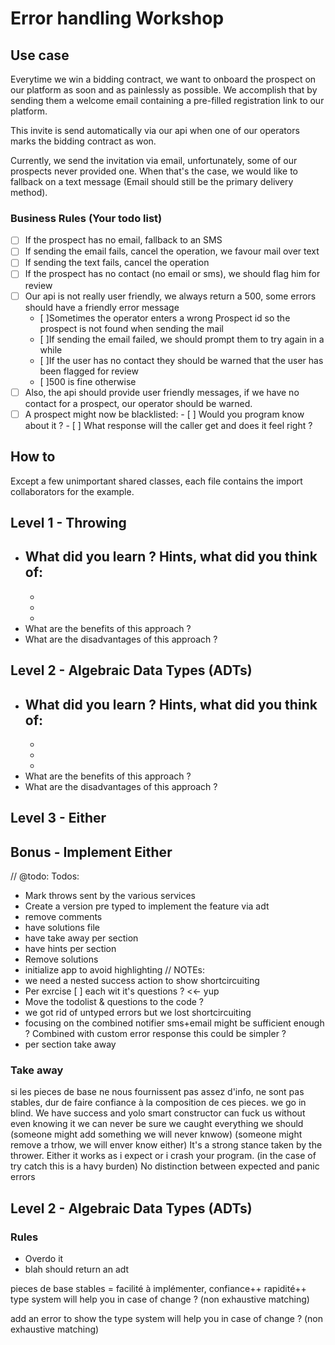 # Error handling Workshop

## Use case
Everytime we win a bidding contract, we want to onboard the prospect on our platform as soon and as painlessly as possible.
We accomplish that by sending them a welcome email containing a pre-filled registration link to our platform.

This invite is send automatically via our api when one of our operators marks the bidding contract as won.   

Currently, we send the invitation via email, unfortunately, some of our prospects never provided one.
When that's the case, we would like to fallback on a text message (Email should still be the primary delivery method). 

### Business Rules (Your todo list)
- [ ] If the prospect has no email, fallback to an SMS
- [ ] If sending the email fails, cancel the operation, we favour mail over text
- [ ] If sending the text fails, cancel the operation
- [ ] If the prospect has no contact (no email or sms), we should flag him for review
- [ ] Our api is not really user friendly, we always return a 500, some errors should have a friendly error message
     - [ ]Sometimes the operator enters a wrong Prospect id so the prospect is not found when sending the mail
     - [ ]If sending the email failed, we should prompt them to try again in a while
     - [ ]If the user has no contact they should be warned that the user has been flagged for review
     - [ ]500 is fine otherwise
- [ ] Also, the api should provide user friendly messages, if we have no contact for a prospect, 
     our operator should be warned.
- [ ] A prospect might now be blacklisted:
      - [ ] Would you program know about it ? 
      - [ ] What response will the caller get and does it feel right ?

## How to
Except a few unimportant shared classes, each file contains the import collaborators for the example. 

## Level 1 - Throwing
- What did you learn ? 
  Hints, what did you think of: 
  - 
  -
  -
  -
- What are the benefits of this approach ?
- What are the disadvantages of this approach ?

## Level 2 - Algebraic Data Types (ADTs)
- What did you learn ? 
  Hints, what did you think of: 
  - 
  -
  -
  -
- What are the benefits of this approach ?
- What are the disadvantages of this approach ?

## Level 3 - Either
## Bonus - Implement Either







// @todo: Todos:
- Mark throws sent by the various services
- Create a version pre typed to implement the feature via adt
- remove comments
- have solutions file
- have take away per section
- have hints per section
- Remove solutions
- initialize app to avoid highlighting
// NOTEs:
- we need a nested success action to show shortcircuiting 
- Per exrcise [ ] each wit it's questions ? <<- yup 
- Move the todolist & questions to the code ?
- we got rid of untyped errors but we lost shortcircuiting
- focusing on the combined notifier sms+email might be sufficient enough ? Combined with custom error response this could be simpler ?
- per section take away

### Take away  
si les pieces de base ne nous fournissent pas assez d'info, ne sont pas stables, dur de faire confiance à la composition de ces pieces.
we go in blind. We have success and yolo
smart constructor can fuck us without even knowing it
we can never be sure we caught everything we should 
(someone might add something we will never knwow)
(someone might remove a trhow, we will enver know either)
It's a strong stance taken by the thrower. Either it works as i expect or i crash your program. (in the case of try catch this is a havy burden)
No distinction between expected and panic errors 

## Level 2 - Algebraic Data Types (ADTs)
### Rules
- Overdo it
- blah should return an adt

pieces de base stables = facilité à implémenter, confiance++ rapidité++
type system will help you in case of change ? (non exhaustive matching)

add an error to show the type system will help you in case of change ? (non exhaustive matching)
